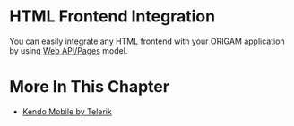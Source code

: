 # HTML Frontend Integration

You can easily integrate any HTML frontend with your ORIGAM application by using [Web API/Pages](/t/Web-API-Pages) model.

# More In This Chapter

-   [Kendo Mobile by Telerik](/t/Kendo-Mobile-by-Telerik)
